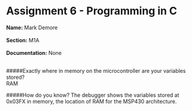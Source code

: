 # Assignment 6 - Programming in C


**Name:** Mark Demore
<br>
<br>
**Section:** M1A
<br>
<br>
**Documentation:** None
<br>
<br>

#####Exactly where in memory on the microcontroller are your variables stored? <br>
RAM

#####How do you know?
The debugger shows the variables stored at 0x03FX in memory, the location of RAM for the MSP430 architecture.